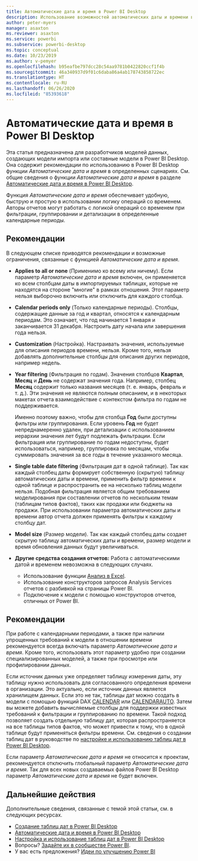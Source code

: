```yaml
---
title: Автоматические дата и время в Power BI Desktop
description: Использование возможностей автоматических даты и времени в Power BI Desktop.
author: peter-myers
manager: asaxton
ms.reviewer: asaxton
ms.service: powerbi
ms.subservice: powerbi-desktop
ms.topic: conceptual
ms.date: 10/23/2019
ms.author: v-pemyer
ms.openlocfilehash: b95eafbe797dcc28c54aa9781b0422820ccf1f4b
ms.sourcegitcommit: 46a340937d9f01c6daba86a4ab178743858722ec
ms.translationtype: HT
ms.contentlocale: ru-RU
ms.lasthandoff: 06/26/2020
ms.locfileid: "85393618"
---
```

# <a name="auto-datetime-guidance-in-power-bi-desktop"></a>Автоматические дата и время в Power BI Desktop

Эта статья предназначена для разработчиков моделей данных, создающих модели импорта или составные модели в Power BI Desktop. Она содержит рекомендации по использованию в Power BI Desktop функции _Автоматические дата и время_ в определенных сценариях. См. общие сведения о функции _Автоматические дата и время_ в разделе [Автоматические дата и время в Power BI Desktop](../transform-model/desktop-auto-date-time.md).

Функция _Автоматические дата и время_ обеспечивает удобную, быструю и простую в использовании логику операций со временем. Авторы отчетов могут работать с логикой операций со временем при фильтрации, группировании и детализации в определенные календарные периоды.

## <a name="considerations"></a>Рекомендации

В следующем списке приводятся рекомендации и возможные ограничения, связанные с функцией _Автоматические дата и время_.

- **Applies to all or none** (Применимо ко всему или ничему). Если параметр _Автоматические дата и время_ включен, он применяется ко всем столбцам даты в импортируемых таблицах, которые не находятся на стороне &quot;многие&quot; в рамках отношения. Этот параметр нельзя выборочно включить или отключить для каждого столбца.
- **Calendar periods only** (Только календарные периоды). Столбцы, содержащие данные за год и квартал, относятся к календарным периодам. Это означает, что год начинается 1 января и заканчивается 31 декабря. Настроить дату начала или завершения года нельзя.
- **Customization** (Настройка). Настраивать значения, используемые для описания периодов времени, нельзя. Кроме того, нельзя добавлять дополнительные столбцы для описания других периодов, например недель.
- **Year filtering** (Фильтрация по годам). Значения столбцов **Квартал**, **Месяц** и **День** не содержат значения года. Например, столбец **Месяц** содержит только названия месяцев (т. е. январь, февраль и т. д.). Эти значения не являются полным описанием, и в некоторых макетах отчета взаимодействие с контекстом фильтра по годам не поддерживается.

    Именно поэтому важно, чтобы для столбца **Год** были доступны фильтры или группирования. Если уровень **Год** не будет непреднамеренно удален, при детализации с использованием иерархии значения лет будут подлежать фильтрации. Если фильтрация или группирование по годам недоступны, будет использоваться, например, группировка по месяцам, чтобы суммировать значения за все годы в течение указанного месяца.
- **Single table date filtering** (Фильтрация дат в одной таблице). Так как каждый столбец даты формирует собственную (скрытую) таблицу автоматических даты и времени, применить фильтр времени к одной таблице и распространить ее на несколько таблиц модели нельзя. Подобная фильтрация является общим требованием моделирования при составлении отчетов по нескольким темам (таблицам типов фактов), таких как продажи или бюджеты на продажи. При использовании параметра автоматических даты и времени автор отчета должен применять фильтры к каждому столбцу дат.
- **Model size** (Размер модели). Так как каждый столбец даты создает скрытую таблицу автоматических даты и времени, размер модели и время обновления данных будут увеличиваться.
- **Другие средства создания отчетов:** Работа с автоматическими датой и временем невозможна в следующих случаях.
  - Использование функции [Анализ в Excel](../collaborate-share/service-analyze-in-excel.md).
  - Использование конструкторов запросов Analysis Services отчетов с разбивкой на страницы Power BI.
  - Подключение к модели с помощью конструкторов отчетов, отличных от Power BI.

## <a name="recommendations"></a>Рекомендации

При работе с календарными периодами, а также при наличии упрощенных требований к модели в отношении времени рекомендуется всегда включать параметр _Автоматические дата и время_. Кроме того, использовать этот параметр удобно при создании специализированных моделей, а также при просмотре или профилировании данных.

Если источник данных уже определяет таблицу измерения даты, эту таблицу нужно использовать для согласованного определения времени в организации. Это актуально, если источник данных является хранилищем данных. Если это не так, таблицы дат можно создать в модели с помощью функций DAX [CALENDAR](/dax/calendar-function-dax) или [CALENDARAUTO](/dax/calendarauto-function-dax). Затем вы можете добавить вычисляемые столбцы для поддержки известных требований к фильтрации и группированию по времени. Такой подход позволяет создать отдельную таблицу дат, которая распространяется на все таблицы типов фактов, что может привести к тому, что в одной таблице будут применяться фильтры времени. См. сведения о создании таблиц дат в руководстве по [настройке и использованию таблиц дат в Power BI Desktop](../transform-model/desktop-date-tables.md).

Если параметр _Автоматические дата и время_ не относится к проектам, рекомендуется отключить глобальный параметр _Автоматические дата и время_. Так для всех новых создаваемых файлов Power BI Desktop параметр _Автоматические дата и время_ не будет включен.

## <a name="next-steps"></a>Дальнейшие действия

Дополнительные сведения, связанные с темой этой статьи, см. в следующих ресурсах.

- [Создание таблиц дат в Power BI Desktop](model-date-tables.md)
- [Автоматические дата и время в Power BI Desktop](../transform-model/desktop-auto-date-time.md)
- [Настройка и использование таблиц дат в Power BI Desktop](../transform-model/desktop-date-tables.md)
- Вопросы? [Задайте их в сообществе Power BI](https://community.powerbi.com/).
- У вас есть предложения? [Идеи по улучшению Power BI](https://ideas.powerbi.com/)
